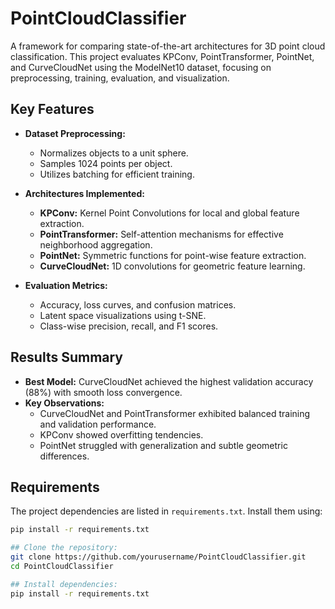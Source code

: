 # PointCloudClassifier

A framework for comparing state-of-the-art architectures for 3D point cloud classification. This project evaluates KPConv, PointTransformer, PointNet, and CurveCloudNet using the ModelNet10 dataset, focusing on preprocessing, training, evaluation, and visualization.

## Key Features

- **Dataset Preprocessing:**
  - Normalizes objects to a unit sphere.
  - Samples 1024 points per object.
  - Utilizes batching for efficient training.

- **Architectures Implemented:**
  - **KPConv:** Kernel Point Convolutions for local and global feature extraction.
  - **PointTransformer:** Self-attention mechanisms for effective neighborhood aggregation.
  - **PointNet:** Symmetric functions for point-wise feature extraction.
  - **CurveCloudNet:** 1D convolutions for geometric feature learning.

- **Evaluation Metrics:**
  - Accuracy, loss curves, and confusion matrices.
  - Latent space visualizations using t-SNE.
  - Class-wise precision, recall, and F1 scores.

## Results Summary

- **Best Model:** CurveCloudNet achieved the highest validation accuracy (88%) with smooth loss convergence.
- **Key Observations:**
  - CurveCloudNet and PointTransformer exhibited balanced training and validation performance.
  - KPConv showed overfitting tendencies.
  - PointNet struggled with generalization and subtle geometric differences.

## Requirements

The project dependencies are listed in `requirements.txt`. Install them using:

```bash
pip install -r requirements.txt

## Clone the repository:
git clone https://github.com/yourusername/PointCloudClassifier.git
cd PointCloudClassifier

## Install dependencies:
pip install -r requirements.txt
